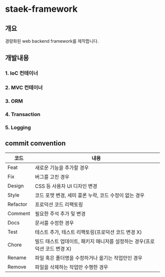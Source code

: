 # staek-framework


## 개요

경량화된 web backend framework를 제작합니다.



## 개발내용



### 1. IoC 컨테이너

### 2. MVC 컨테이너

### 3. ORM

### 4. Transaction

### 5. Logging





## commit convention

| **코드** | 내용                                                         |
| -------- | ------------------------------------------------------------ |
| Feat     | 새로운 기능을 추가할 경우                                    |
| Fix      | 버그를 고친 경우                                             |
| Design   | CSS 등 사용자 UI 디자인 변경                                 |
| Style    | 코드 포맷 변경, 세미 콜론 누락, 코드 수정이 없는 경우        |
| Refactor | 프로덕션 코드 리팩토링                                       |
| Comment  | 필요한 주석 추가 및 변경                                     |
| Docs     | 문서를 수정한 경우                                           |
| Test     | 테스트 추가, 테스트 리팩토링(프로덕션 코드 변경 X)           |
| Chore    | 빌드 태스트 업데이트, 패키지 매니저를 설정하는 경우(프로덕션 코드 변경 X) |
| Rename   | 파일 혹은 폴더명을 수정하거나 옮기는 작업만인 경우           |
| Remove   | 파일을 삭제하는 작업만 수행한 경우                           |

####  
